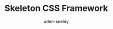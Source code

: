 ---
layout: article
author: aden-seeley
catagory: blog
sub-catagory: coding-toutorials
tags: 
- css
- framework
- beginer
date-created: June 11, 2015
title: Skeleton CSS Framework
sample-content: Lorem ipsum dolor sit amet, consectetur adipiscing elit. Etiam mi ex, posuere quis elementum ut, varius at lectus. Aliquam id.
---